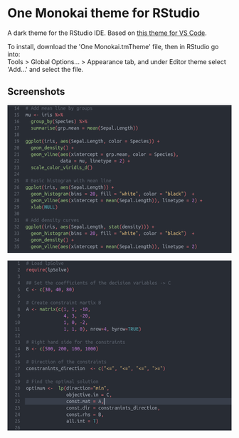 # One Monokai theme for RStudio
A dark theme for the RStudio IDE. Based on [this theme for VS Code](https://github.com/anthonynorth/rscodeio).

To install, download the 'One Monokai.tmTheme' file, then in RStudio go into:      
Tools > Global Options... > Appearance tab, and under Editor theme select 'Add...' and select the file.

## Screenshots

![](screenshots/img1.png)

![](screenshots/img2.png)
